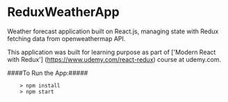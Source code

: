 # ReduxWeatherApp

Weather forecast application built on React.js, managing state with Redux fetching data from openweathermap API.

This application was built for learning purpose as part of ['Modern React with Redux'] (https://www.udemy.com/react-redux) course at udemy.com.

####To Run the App:#####

```
	> npm install
	> npm start
```

